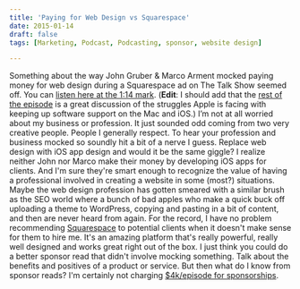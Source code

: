 ```yaml
---
title: 'Paying for Web Design vs Squarespace'
date: 2015-01-14
draft: false
tags: [Marketing, Podcast, Podcasting, sponsor, website design]

---
```


Something about the way John Gruber & Marco Arment mocked paying money for web design during a Squarespace ad on The Talk Show seemed off. You can [listen here at the 1:14 mark](http://pca.st/yRf5). (**Edit**: I should add that the [rest of the episode](https://daringfireball.net/thetalkshow/2015/01/12/ep-107) is a great discussion of the struggles Apple is facing with keeping up software support on the Mac and iOS.) I’m not at all worried about my business or profession. It just sounded odd coming from two very creative people. People I generally respect. To hear your profession and business mocked so soundly hit a bit of a nerve I guess. Replace web design with iOS app design and would it be the same giggle? I realize neither John nor Marco make their money by developing iOS apps for clients. And I'm sure they're smart enough to recognize the value of having a professional involved in creating a website in some (most?) situations. Maybe the web design profession has gotten smeared with a similar brush as the SEO world where a bunch of bad apples who make a quick buck off uploading a theme to WordPress, copying and pasting in a bit of content, and then are never heard from again. For the record, I have no problem recommending [Squarespace](http://www.squarespace.com/) to potential clients when it doesn't make sense for them to hire me. It's an amazing platform that's really powerful, really well designed and works great right out of the box. I just think you could do a better sponsor read that didn't involve mocking something. Talk about the benefits and positives of a product or service. But then what do I know from sponsor reads? I'm certainly not charging [$4k/episode for sponsorships](http://standard.fm).
